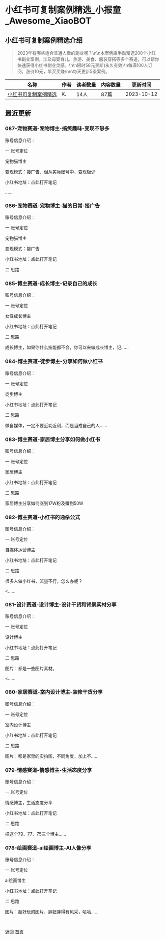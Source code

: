 # 小红书可复制案例精选_小报童_Awesome_XiaoBOT

## 小红书可复制案例精选介绍
> 2023年有哪些适合普通人做的副业呢？\n\n本案例库手动精选200个小红书副业案例，涉及母婴育儿、旅游、美食、服装穿搭等多个赛道，可以帮你快速获得小红书副业灵感。\n\n限时58元买断(永久有效)\n每满100人订阅，涨价10元，早买买赚\n\n每天更新5条案例。  
  


|名称|作者|读者数量|内容数量|更新时间|
|---|---|---|---|---|
|[小红书可复制案例精选](https://xiaobot.net/p/xhs1688?refer=9c3f1c95-a052-465a-9902-f6d75080262a)|K.|14人|87篇|2023-10-12|

## 最近更新
### 087-宠物赛道-宠物博主-搞笑趣味-变现不够多

账号信息介绍：

一.账号定位

宠物猫博主

变现模式：接广告、但从实际账号中，变现极少

小红书地址：点此打开笔记

......

### 086-宠物赛道-宠物博主-猫的日常-接广告

账号信息介绍：

一.账号定位

宠物猫博主

变现模式：接广告

小红书地址：点此打开笔记

二.思路

### 085-博主赛道-成长博主-记录自己的成长

账号信息介绍：

一.账号定位

女性成长博主

小红书地址：点此打开笔记

二.思路

成长博主，如果你什么技能都不会，你可以来做成长博主，记......

### 084-博主赛道-徒步博主-分享如何做小红书

账号信息介绍：

一.账号定位

徒步博主

小红书地址：点此打开笔记

二.思路

做自媒体，一定不要近功近利，而是当成自己的人......

### 083-博主赛道-家居博主分享如何做小红书

账号信息介绍：

一.账号定位

家居博主

小红书地址：点此打开笔记

二.思路

家居博主分享如何涨到17W粉及赚到50W

### 082-博主赛道-小红书的通杀公式

账号信息介绍：

一.账号定位

自媒体运营博主

小红书地址：点此打开笔记

二.思路

很多人做小红书，流量不行，怎么办呢？

<......

### 081-设计赛道-设计博主-设计干货和背景素材分享

账号信息介绍：

一.账号定位

设计博主

小红书地址：点此打开笔记

二.思路

图片：都是一些图片素材。

<......

### 080-家居赛道-室内设计博主-装修干货分享

账号信息介绍：

一.账号定位

室内设计博主

小红书地址：点此打开笔记

二.思路

图片：都是家里的实拍图，不同角度，加上不......

### 079-情感赛道-情感博主-生活态度分享

账号信息介绍：

一.账号定位

情感博主，生活态度分享

小红书地址：点此打开笔记

二.思路

把这个79、77、75三个博主......

### 078-绘画赛道-ai绘画博主-AI人像分享

账号信息介绍：

一.账号定位

ai绘画博主

小红书地址：点此打开笔记

二.思路

图片：超好玩的图片，胖妞胖得有风采，哈哈......


<a href="https://github.com/Reno9527/awesome-xiaobot" style="color: white; text-decoration: none;">awesome-xiaobot</a>

返回 [首页](../README.md)
